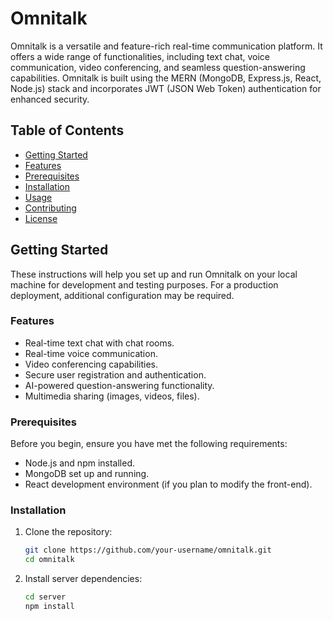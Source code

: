 # Omnitalk

Omnitalk is a versatile and feature-rich real-time communication platform. It offers a wide range of functionalities, including text chat, voice communication, video conferencing, and seamless question-answering capabilities. Omnitalk is built using the MERN (MongoDB, Express.js, React, Node.js) stack and incorporates JWT (JSON Web Token) authentication for enhanced security.

## Table of Contents

- [Getting Started](#getting-started)
- [Features](#features)
- [Prerequisites](#prerequisites)
- [Installation](#installation)
- [Usage](#usage)
- [Contributing](#contributing)
- [License](#license)

## Getting Started

These instructions will help you set up and run Omnitalk on your local machine for development and testing purposes. For a production deployment, additional configuration may be required.

### Features

- Real-time text chat with chat rooms.
- Real-time voice communication.
- Video conferencing capabilities.
- Secure user registration and authentication.
- AI-powered question-answering functionality.
- Multimedia sharing (images, videos, files).

### Prerequisites

Before you begin, ensure you have met the following requirements:

- Node.js and npm installed.
- MongoDB set up and running.
- React development environment (if you plan to modify the front-end).

### Installation

1. Clone the repository:

   ```sh
   git clone https://github.com/your-username/omnitalk.git
   cd omnitalk

2. Install server dependencies:

   ```sh
   cd server
   npm install


